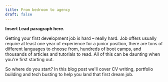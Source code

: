 ```yaml
---
title: From bedroom to agency
draft: false
---
```


**Insert Lead paragraph here.**

Getting your first development job is hard – really hard. Job offers usually require at least one year of experience for
a junior position, there are tons of different languages to choose from, hundreds of boot camps, and thousands of
articles and tutorials to read. All of this can be daunting when you're first starting out.

So where do you start? In this blog post we'll cover CV writing, portfolio building and tech busting to help you land
that first dream job.


